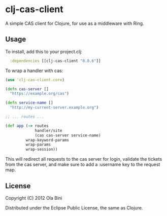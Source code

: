 # clj-cas-client

A simple CAS client for Clojure, for use as a middleware with Ring.

## Usage

To install, add this to your project.clj:

```clojure
  :dependencies [[clj-cas-client "0.0.6"]]
```

To wrap a handler with cas:

```clojure
(use 'clj-cas-client.core)

(defn cas-server []
  "https://example.org/cas")

(defn service-name []
  "http://my-current-server.example.org")

;; ... routes ...

(def app (-> routes
             handler/site
             (cas cas-server service-name)
	     wrap-keyword-params
	     wrap-params
	     wrap-session))
```

This will redirect all requests to the cas server for login, validate the tickets from the cas server, and make sure to add a :username key to the request map.

## License

Copyright (C) 2012 Ola Bini

Distributed under the Eclipse Public License, the same as Clojure.
